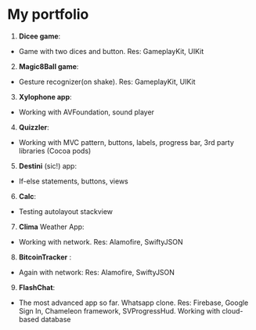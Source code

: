 # My portfolio

1. __Dicee game__: 
- Game with two dices and button. Res: GameplayKit, UIKit
2. __Magic8Ball game__: 
- Gesture recognizer(on shake). Res: GameplayKit, UIKit
3. __Xylophone app__: 
- Working with AVFoundation, sound player
4. __Quizzler__: 
- Working with MVC pattern, buttons, labels, progress bar, 3rd party libraries (Cocoa pods)
5. __Destini__ (sic!) app: 
- If-else statements, buttons, views
6. __Calc__: 
- Testing autolayout stackview
7. __Clima__ Weather App: 
- Working with network. Res: Alamofire, SwiftyJSON
8. __BitcoinTracker__ : 
- Again with network: Res: Alamofire, SwiftyJSON
9. __FlashChat__: 
- The most advanced app so far. Whatsapp clone. Res: Firebase, Google Sign In, Chameleon framework, SVProgressHud. Working with cloud-based database
